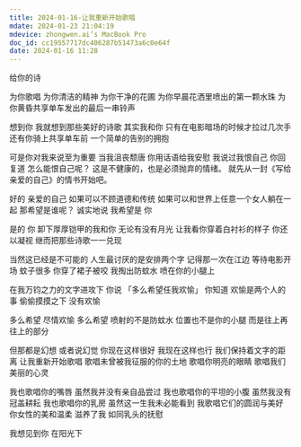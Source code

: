 ```yaml
---
title: 2024-01-16-让我重新开始歌唱
mdate: 2024-01-23 21:04:19
mdevice: zhongwen.ai’s MacBook Pro
doc_id: cc19557717dc406287b51473a6c0e64f
date: 2024-01-16 11:28
---
```


给你的诗

为你歌唱
为你清洁的精神
为你干净的花圃
为你早晨花洒里喷出的第一颗水珠
为你黄昏共享单车发出的最后一串铃声

想到你
我就想到那些美好的诗歌
其实我和你
只有在电影暗场的时候才拉过几次手
还有你骑上共享单车前
一个简单的告别的拥抱

可是你对我来说至为重要
当我沮丧颓唐
你用话语给我安慰
我说过我恨自己
你回复道
怎么能恨自己呢？
这是不健康的，也是必须抛弃的情绪。
就先从一封《写给亲爱的自己》的情书开始吧。

好的
亲爱的自己
如果可以不顾道德和传统
如果可以和世界上任意一个女人躺在一起
那希望是谁呢？
诚实地说
我希望是
你

是的
你
卸下厚厚铠甲的我和你
无论有没有月光
让我看你穿着白衬衫的样子
你还以凝视
继而把那些诗歌一一兑现

当然这已经是不可能的
人生最讨厌的是安排两个字
记得那一次在江边
等待电影开场
蚊子很多
你穿了裙子被咬
我掏出防蚊水
喷在你的小腿上

在我万钧之力的文字进攻下
你说
「多么希望任我欢愉」
你知道
欢愉是两个人的事
偷偷摸摸之下
没有欢愉

多么希望
尽情欢愉
多么希望
喷射的不是防蚊水
位置也不是你的小腿
而是往上再往上的部分

但那都是幻想
或者说幻觉
你现在这样很好
我现在这样也行
我们保持着文字的距离
让我重新开始歌唱
歌唱未曾被我征服的你的土地
歌唱你明亮的眼睛
歌唱我们美丽的心灵

我也歌唱你的嘴唇
虽然我并没有亲自品尝过
我也歌唱你的平坦的小腹
虽然我没有冠盖耕耘
我也歌唱你的乳房
虽然这一生我未必能看到
我歌唱它们的圆润与美好
你女性的美和温柔
滋养了我
如同乳头的抚慰

我想见到你
在阳光下



